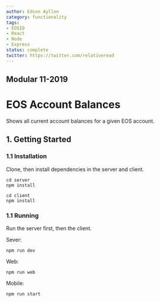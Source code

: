 ```yaml
---
author: Edson Ayllon
category: functionality
tags:
- EOSIO
- React
- Node
- Express
status: complete
twitter: https://twitter.com/relativeread
---
```


## Modular 11-2019

# EOS Account Balances

Shows all current account balances for a given EOS account.

## 1. Getting Started


### 1.1 Installation

Clone, then install dependencies in the server and client.

```
cd server
npm install
```

```
cd client
npm install
```

### 1.1 Running

Run the server first, then the client.

Sever:

```
npm run dev
```

Web:

```
npm run web
```

Mobile:

```
npm run start
```
